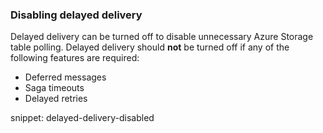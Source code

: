 
### Disabling delayed delivery

Delayed delivery can be turned off to disable unnecessary Azure Storage table polling. Delayed delivery should **not** be turned off if any of the following features are required:

- Deferred messages
- Saga timeouts
- Delayed retries

snippet: delayed-delivery-disabled
